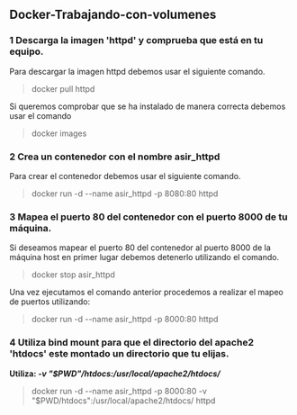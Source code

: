 ## Docker-Trabajando-con-volumenes

### 1 Descarga la imagen 'httpd' y comprueba que está en tu equipo.

Para descargar la imagen httpd debemos usar el siguiente comando.

> docker pull httpd

Si queremos comprobar que se ha instalado de manera correcta debemos usar el comando

> docker images

### 2 Crea un contenedor con el nombre asir_httpd

Para crear el contenedor debemos usar el siguiente comando.

> docker run -d --name asir_httpd -p 8080:80 httpd

### 3 Mapea el puerto 80 del contenedor con el puerto 8000 de tu máquina.

Si deseamos mapear el puerto 80 del contenedor al puerto 8000 de la máquina host en primer lugar debemos detenerlo utilizando el comando. 

> docker stop asir_httpd

Una vez ejecutamos el comando anterior procedemos a realizar el mapeo de puertos utilizando:

> docker run -d --name asir_httpd -p 8000:80 httpd

### 4 Utiliza bind mount para que el directorio del apache2 'htdocs' este montado un directorio que tu elijas.  

**Utiliza: _-v "$PWD"/htdocs:/usr/local/apache2/htdocs/_**

> docker run -d --name asir_httpd -p 8000:80 -v "$PWD/htdocs":/usr/local/apache2/htdocs/ httpd

